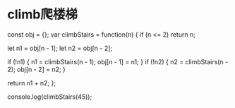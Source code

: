 # climb爬楼梯

const obj = {};
var climbStairs = function(n) {
  if (n <= 2) return n;

  let n1 = obj[n - 1];
  let n2 = obj[n - 2];

  if (!n1) {
    n1 = climbStairs(n - 1);
    obj[n - 1] = n1;
  }
  if (!n2) {
    n2 = climbStairs(n - 2);
    obj[n - 2] = n2;
  }

  return n1 + n2;
};

console.log(climbStairs(45));
